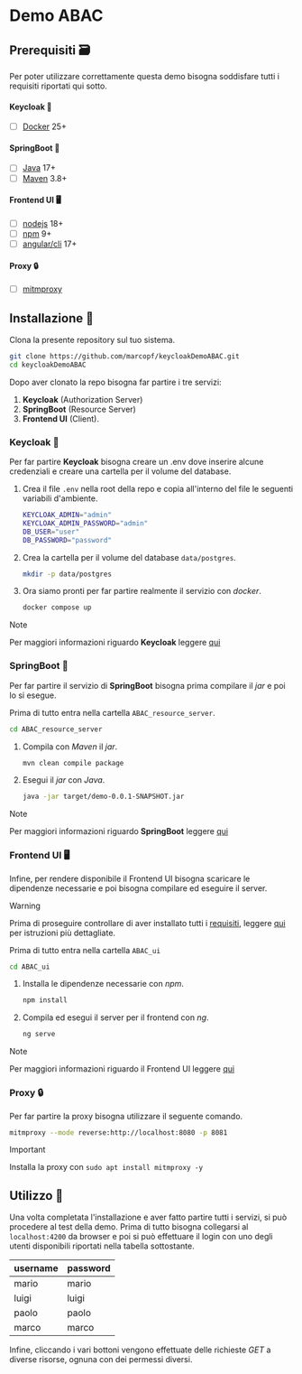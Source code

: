 
# Demo ABAC

## Prerequisiti 🗃️

Per poter utilizzare correttamente questa demo bisogna soddisfare tutti i requisiti riportati qui sotto.

#### Keycloak 🔑

- [ ] [Docker](https://docs.docker.com/get-docker/) 25+

#### SpringBoot :leaves:

- [ ] [Java](https://www.oracle.com/java/technologies/downloads/) 17+
- [ ] [Maven](https://maven.apache.org/download.cgi) 3.8+

#### Frontend UI 🖥️

- [ ] [nodejs](https://nodejs.org/en/download) 18+
- [ ] [npm](https://docs.npmjs.com/downloading-and-installing-node-js-and-npm) 9+
- [ ] [angular/cli](https://angular.io/cli#installing-angular-cli) 17+

#### Proxy :lock:

- [ ] [mitmproxy]()

## Installazione :construction:

Clona la presente repository sul tuo sistema.

```bash
git clone https://github.com/marcopf/keycloakDemoABAC.git
cd keycloakDemoABAC
```

Dopo aver clonato la repo bisogna far partire i tre servizi:
1. **Keycloak** (Authorization Server)
1. **SpringBoot** (Resource Server)
1. **Frontend UI** (Client).

### Keycloak 🔑

Per far partire **Keycloak** bisogna creare un .env dove inserire alcune credenziali e creare una cartella per il volume del database.

1. Crea il file `.env` nella root della repo e copia all'interno del file le seguenti variabili d'ambiente.

    ```bash
    KEYCLOAK_ADMIN="admin"
    KEYCLOAK_ADMIN_PASSWORD="admin"
    DB_USER="user"
    DB_PASSWORD="password"
    ```

1. Crea la cartella per il volume del database `data/postgres`.

    ```bash
    mkdir -p data/postgres
    ```

1. Ora siamo pronti per far partire realmente il servizio con _docker_.

    ```bash
    docker compose up
    ```

> [!NOTE]
> Per maggiori informazioni riguardo **Keycloak** leggere [qui](keycloak/README.md)

### SpringBoot :leaves:

Per far partire il servizio di **SpringBoot** bisogna prima compilare il _jar_ e poi lo si esegue.

Prima di tutto entra nella cartella `ABAC_resource_server`.

```bash
cd ABAC_resource_server
```

1. Compila con _Maven_ il _jar_.

    ```bash
    mvn clean compile package
    ```

2. Esegui il _jar_ con _Java_.

    ```bash
    java -jar target/demo-0.0.1-SNAPSHOT.jar
    ```

> [!NOTE]
> Per maggiori informazioni riguardo **SpringBoot** leggere [qui](ABAC_resource_server/README.md)

### Frontend UI 🖥️

Infine, per rendere disponibile il Frontend UI bisogna scaricare le dipendenze necessarie e poi bisogna compilare ed eseguire il server.

> [!WARNING]
> Prima di proseguire controllare di aver installato tutti i [requisiti](#prerequisiti), leggere [qui](ABAC_ui/README.md) per istruzioni più dettagliate.

Prima di tutto entra nella cartella `ABAC_ui`
```bash
cd ABAC_ui
```

1. Installa le dipendenze necessarie con _npm_.

    ```bash
    npm install
    ```

1. Compila ed esegui il server per il frontend con _ng_.

    ```bash
    ng serve
    ```

> [!NOTE]
> Per maggiori informazioni riguardo il Frontend UI leggere [qui](ABAC_ui/README.md)

### Proxy :lock:

Per far partire la proxy bisogna utilizzare il seguente comando.

```bash
mitmproxy --mode reverse:http://localhost:8080 -p 8081
```

> [!IMPORTANT]
> Installa la proxy con `sudo apt install mitmproxy -y`


## Utilizzo 🚀

Una volta completata l'installazione e aver fatto partire tutti i servizi, si può procedere al test della demo.
Prima di tutto bisogna collegarsi al `localhost:4200` da browser e poi si può effettuare il login con uno degli utenti disponibili riportati nella tabella sottostante.

| username | password |
| -------- | -------- |
| mario | mario |
| luigi | luigi |
| paolo | paolo |
| marco | marco |

Infine, cliccando i vari bottoni vengono effettuate delle richieste _GET_ a diverse risorse, ognuna con dei permessi diversi.



